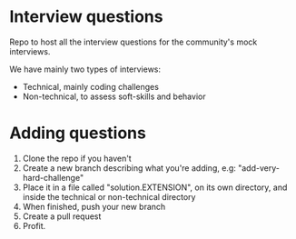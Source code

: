 Interview questions
===

Repo to host all the interview questions for the community's mock interviews.

We have mainly two types of interviews:

+ Technical, mainly coding challenges
+ Non-technical, to assess soft-skills and behavior

Adding questions
===

1. Clone the repo if you haven't
2. Create a new branch describing what you're adding, e.g: "add-very-hard-challenge"
3. Place it in a file called "solution.EXTENSION", on its own directory, and inside the technical or non-technical directory
4. When finished, push your new branch
5. Create a pull request
5. Profit.
